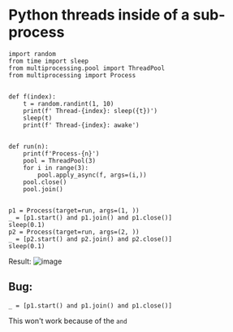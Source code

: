 # Python threads inside of a sub-process

```
import random
from time import sleep
from multiprocessing.pool import ThreadPool
from multiprocessing import Process


def f(index):
    t = random.randint(1, 10)
    print(f' Thread-{index}: sleep({t})')
    sleep(t)
    print(f' Thread-{index}: awake')


def run(n):
    print(f'Process-{n}')
    pool = ThreadPool(3)
    for i in range(3):
        pool.apply_async(f, args=(i,))
    pool.close()
    pool.join()


p1 = Process(target=run, args=(1, ))
_ = [p1.start() and p1.join() and p1.close()]
sleep(0.1)
p2 = Process(target=run, args=(2, ))
_ = [p2.start() and p2.join() and p2.close()]
sleep(0.1)
```

Result:
![image](https://user-images.githubusercontent.com/14041622/69772063-d81b7c00-11c9-11ea-9984-cc7936b285dd.png)





## Bug:

```
_ = [p1.start() and p1.join() and p1.close()]
```
This won't work because of the `and`
